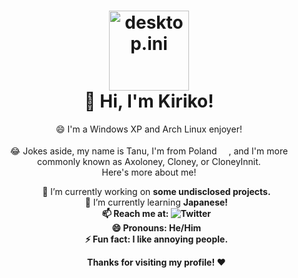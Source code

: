 
<h1 align="center"><img src="https://em-content.zobj.net/thumbs/120/apple/325/waving-hand_1f44b.png" alt="desktop.ini" width="128px" height="128px"><br>👋 Hi, I'm <strong>Kiriko</strong>!</h1>

<p align="center">😄 I'm a Windows XP and Arch Linux enjoyer!<br><br>😂 Jokes aside, my name is Tanu, I'm from Poland <img src="https://em-content.zobj.net/thumbs/120/apple/325/flag-poland_1f1f5-1f1f1.png" width="15px" height="15px">, and I'm more commonly known as Axoloney, Cloney, or CloneyInnit.<br>Here's more about me!</p>

<ul align="center">
  <p align="center">🔭 I’m currently working on <strong>some undisclosed projects.</strong><br>🌱 I’m currently learning <strong>Japanese<strong>!<br>📫 Reach me at:  <img src="https://img.shields.io/badge/-Twitter-white?style=flat-square&logo=twitter&link=https://twitter.com/tanumakescode" alt="Twitter"><br>😄 Pronouns: He/Him<br>⚡ Fun fact: I like annoying people.</p>

<p align="center">Thanks for visiting my profile! ❤️</p>
